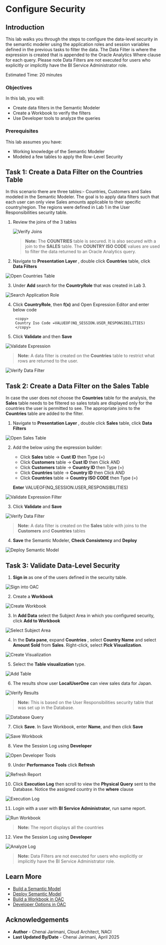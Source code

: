 # Configure Security

## Introduction

This lab walks you through the steps to configure the data-level security in the semantic modeler using the application roles and session variables defined in the previous tasks to filter the data. The Data Filter is where the expression is created that is appended to the Oracle Analytics Where clause for each query. Please note Data Filters are not executed for users who explicitly or implicitly have the BI Service Administrator role.

Estimated Time: 20 minutes

### Objectives

In this lab, you will:
* Create data filters in the Semantic Modeler
* Create a Workbook to verify the filters
* Use Developer tools to analyze the queries

### Prerequisites 

This lab assumes you have:
* Working knowledge of the Semantic Modeler
* Modeled a few tables to apply the Row-Level Security

## Task 1:  Create a Data Filter on the Countries Table

In this scenario there are three tables:- Countries, Customers and Sales modeled in the Semantic Modeler. The goal is to apply data filters such that each user can only view Sales amounts applicable to their specific country/region. The regions were defined in Lab 1 in the User Responsibilities security table.

1. Review the joins of the 3 tables

	![Verify Joins](images/verifyjoins.png)

	> **Note:** The **COUNTRIES** table is secured.  It is also secured with a join to the **SALES** table. The **COUNTRY ISO CODE** values are used to filter the data returned to an Oracle Analytics query.

2. Navigate to **Presentation Layer** , double click **Countries** table, click **Data Filters**

  ![Open Countries Table](images/configsecurity1.png)

3. Under **Add** search for the **CountryRole** that was created in Lab 3.

 ![Search Application Role](images/configsecurity2.png)

4. Click **CountryRole**, then **f(x)** and Open Expression Editor and enter below code

     ```
      <copy>
      Country Iso Code =VALUEOF(NQ_SESSION.USER_RESPONSIBILITIES)
      </copy>
     ```
     
5. Click **Validate** and then **Save** 

 ![Validate Expression](images/configsecurity3.png)

   > **Note:** A data filter is created on the **Countries** table to restrict what rows are returned to the user.  

  ![Verify Data Filter](images/configsecurity8.png)

## Task 2:  Create a Data Filter on the Sales Table

In case the user does not choose the **Countries** table for the analysis, the **Sales** table needs to be filtered so sales totals are displayed only for the countries the user is permitted to see. The appropriate joins to the **Countries** table are added to the filter.

1. Navigate to **Presentation Layer** , double click **Sales** table, click **Data Filters**

  ![Open Sales Table](images/configsecurity4.png)

2. Add the below using the expression builder:

    - Click **Sales** table -> **Cust ID** then Type (=)
    - Click **Customers** table -> **Cust ID** then Click AND
    - Click **Customers** table -> **Country ID** then Type (=)
    - Click **Countries** table -> **Country ID** then Click AND 
    - Click **Countries** table -> **Country ISO CODE** then Type (=)

    **Enter** VALUEOF(NQ_SESSION.USER_RESPONSIBILITIES)

 ![Validate Expression Filter](images/configsecurity5.png)

3. Click **Validate** and **Save** 

 ![Verify Data Filter](images/configsecurity7.png)

   > **Note:** A data filter is created on the **Sales** table with joins to the **Customers** and **Countries** tables

4. **Save** the Semantic Modeler, **Check Consistency** and **Deploy**

  ![Deploy Semantic Model](images/configsecurity6.png)


## Task 3:  Validate Data-Level Security

 1. **Sign in** as one of the users defined in the security table.

 ![Sign into OAC](images/testsecurity1.png)

 2. Create a **Workbook**

 ![Create Workbook](images/testsecurity2.png)
 
 3. In **Add Data** select the Subject Area in which you configured security, click **Add to Workbook**

 ![Select Subject Area](images/testsecurity3.png)

 4. In the **Data pane**, expand **Countries** , select **Country Name** and select **Amount Sold** from **Sales**. Right-click, select **Pick Visualization**.

 ![Create Visualization](images/testsecurity5.png)

 5. Select the **Table visualization** type.

 ![Add Table](images/testsecurity6.png)

 6. The results show user **LocalUserOne** can view sales data for Japan.

  ![Verify Results](images/testsecurity7.png)

   > **Note:** This is based on the User Responsibilities security table that was set up in the Database.

   ![Database Query](images/testsecurity9.png)
 
 7. Click **Save**. In Save Workbook, enter **Name**, and then click **Save**

  ![Save Workbook](images/testsecurity8.png)

 8. View the Session Log using **Developer**

 ![Open Developer Tools](images/testsecurity10.png)
 
 9. Under **Performance Tools** click **Refresh**

 ![Refresh Report](images/testsecurity11.png)

 10. Click **Execution Log** then scroll to view the **Physical Query** sent to the Database. Notice the assigned country in the **where** clause

 ![Execution Log](images/testsecurity12.png)

 11. Login with a user with **BI Service Administrator**, run same report.

 ![Run Workbook](images/testsecurity13.png)

   > **Note:** The report displays all the countries

 12. View the Session Log using **Developer**

 ![Analyze Log](images/testsecurity14.png)

   > **Note:** Data Filters are not executed for users who explicitly or implicitly have the BI Service Administrator role.


## Learn More
* [Build a Semantic Model](https://docs.oracle.com/en/cloud/paas/analytics-cloud/acmdg/build-semantic-models-physical-layer.html)
* [Deploy Semantic Model](https://docs.oracle.com/en/cloud/paas/analytics-cloud/acmdg/deploy-semantic-model.html)
* [Build a Workbook in OAC](https://docs.oracle.com/en/cloud/paas/analytics-cloud/acubi/begin-build-workbook-and-create-visualizations.html)
* [Developer Options in OAC](https://docs.oracle.com/en/cloud/paas/analytics-cloud/acubi/developer-options.html#GUID-5A0BD6CE-EEB3-4028-B64C-BE3178B69C21)


## Acknowledgements
* **Author** - Chenai Jarimani, Cloud Architect, NACI
* **Last Updated By/Date** - Chenai Jarimani, April 2025
